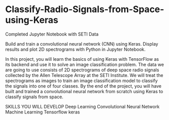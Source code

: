 # Classify-Radio-Signals-from-Space-using-Keras
Completed Jupyter Notebook with SETI Data

Build and train a convolutional neural network (CNN) using Keras.
Display results and plot 2D spectrograms with Python in Jupyter Notebook.
 
In this project, you will learn the basics of using Keras with TensorFlow as its backend and use it to solve an image classification problem. The data we are going to use consists of 2D spectrograms of deep space radio signals collected by the Allen Telescope Array at the SETI Institute. We will treat the spectrograms as images to train an image classification model to classify the signals into one of four classes. By the end of the project, you will have built and trained a convolutional neural network from scratch using Keras to classify signals from space.

SKILLS YOU WILL DEVELOP
Deep Learning
Convolutional Neural Network
Machine Learning
Tensorflow
keras
